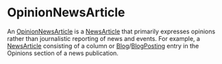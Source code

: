# OpinionNewsArticle

An <a class="localLink" href="http://schema.org/OpinionNewsArticle">OpinionNewsArticle</a> is a <a class="localLink" href="http://schema.org/NewsArticle">NewsArticle</a> that primarily expresses opinions rather than journalistic reporting of news and events. For example, a <a class="localLink" href="http://schema.org/NewsArticle">NewsArticle</a> consisting of a column or <a class="localLink" href="http://schema.org/Blog">Blog</a>/<a class="localLink" href="http://schema.org/BlogPosting">BlogPosting</a> entry in the Opinions section of a news publication.

